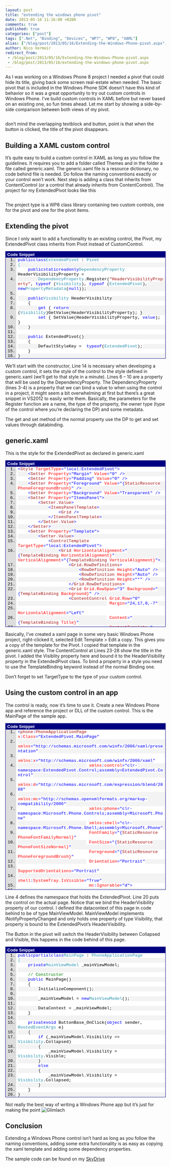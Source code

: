 ```yaml
---
layout: post
title: "extending the windows phone pivot"
date: 2013-05-16 11:16:00 +0200
comments: true
published: true
categories: ["post"]
tags: [".Net", "Binding", "Devices", "WP7", "WP8", "XAML"]
alias: ["/blog/post/2013/05/16/Extending-the-Windows-Phone-pivot.aspx", "/blog/post/2013/05/16/extending-the-windows-phone-pivot.aspx"]
author: Nico Vermeir
redirect_from:
 - /blog/post/2013/05/16/Extending-the-Windows-Phone-pivot.aspx
 - /blog/post/2013/05/16/extending-the-windows-phone-pivot.aspx
---
```

<p>As I was working on a Windows Phone 8 project I needed a pivot that could hide its title, giving back some screen real-estate when needed. The basic pivot that is included in the Windows Phone SDK doesn&rsquo;t have this kind of behavior so it was a great opportunity to try out custom controls in Windows Phone. I&rsquo;ve build custom controls in XAML before but never based on an existing one, so fun times ahead. Let me start by showing a side-by-side comparison between both views of my pivot.</p>
<p><a href="http://i39.tinypic.com/14ucrja.jpg" target="_blank"><img src="http://i39.tinypic.com/14ucrja.jpg" alt="" /></a></p>
<p>don&rsquo;t mind the overlapping textblock and button, point is that when the button is clicked, the title of the pivot disappears.</p>
<h2>Building a XAML custom control</h2>
<p>It&rsquo;s quite easy to build a custom control in XAML as long as you follow the guidelines. It requires you to add a folder called Themes and in the folder a file called generic.xaml. The generic.xaml file is a resource dictionary, no code behind file is needed. Do follow the naming conventions exactly or your control won&rsquo;t work. Next step is adding a class that inherits from ContentControl (or a control that already inherits from ContentControl). The project for my ExtendedPivot looks like this</p>
<p><img src="http://i41.tinypic.com/30svhpu.jpg" alt="" /></p>
<p>The project type is a WP8 class library containing two custom controls, one for the pivot and one for the pivot items.</p>
<h2>Extending the pivot</h2>
<p>Since I only want to add a functionality to an existing control, the Pivot, my ExtendedPivot class inherits from Pivot instead of CustomControl.</p>
<div id="scid:9ce6104f-a9aa-4a17-a79f-3a39532ebf7c:db0feaa4-9d0e-40a3-afcd-ef38f89016c5" class="wlWriterEditableSmartContent" style="float: none; margin: 0px; display: inline; padding: 0px;">
<div style="border: #000080 1px solid; color: #000; font-family: 'Courier New', Courier, Monospace; font-size: 10pt;">
<div style="background: #000080; color: #fff; font-family: Verdana, Tahoma, Arial, sans-serif; font-weight: bold; padding: 2px 5px;">Code Snippet</div>
<div style="background: #ddd; max-height: 500px; overflow: auto;"><ol style="background: #ffffff; margin: 0 0 0 2.5em; padding: 0 0 0 5px;" start="1">
<li><span style="background: #ffffff; color: #0000ff;">public</span><span style="background: #ffffff; color: #0000ff;">class</span><span style="background: #ffffff; color: #2b91af;">ExtendedPivot</span><span style="background: #ffffff; color: #000000;"> : </span><span style="background: #ffffff; color: #2b91af;">Pivot</span></li>
<li style="background: #f3f3f3;"><span style="background: #ffffff; color: #2b91af;">{</span></li>
<li>&nbsp;&nbsp;&nbsp;&nbsp;<span style="background: #ffffff; color: #0000ff;">public</span><span style="background: #ffffff; color: #0000ff;">static</span><span style="background: #ffffff; color: #0000ff;">readonly</span><span style="background: #ffffff; color: #2b91af;">DependencyProperty</span><span style="background: #ffffff; color: #000000;"> HeaderVisibilityProperty =</span></li>
<li style="background: #f3f3f3;">&nbsp;&nbsp;&nbsp;&nbsp;&nbsp;&nbsp;&nbsp;&nbsp;<span style="background: #ffffff; color: #2b91af;">DependencyProperty</span><span style="background: #ffffff; color: #000000;">.Register(</span><span style="background: #ffffff; color: #a31515;">"HeaderVisibilityProperty"</span><span style="background: #ffffff; color: #000000;">, </span><span style="background: #ffffff; color: #0000ff;">typeof</span><span style="background: #ffffff; color: #000000;"> (</span><span style="background: #ffffff; color: #2b91af;">Visibility</span><span style="background: #ffffff; color: #000000;">), </span><span style="background: #ffffff; color: #0000ff;">typeof</span><span style="background: #ffffff; color: #000000;"> (</span><span style="background: #ffffff; color: #2b91af;">ExtendedPivot</span><span style="background: #ffffff; color: #000000;">), </span><span style="background: #ffffff; color: #0000ff;">new</span><span style="background: #ffffff; color: #2b91af;">PropertyMetadata</span><span style="background: #ffffff; color: #000000;">(</span><span style="background: #ffffff; color: #0000ff;">null</span><span style="background: #ffffff; color: #000000;">));</span></li>
<li>&nbsp;</li>
<li style="background: #f3f3f3;">&nbsp;&nbsp;&nbsp;&nbsp;<span style="background: #ffffff; color: #0000ff;">public</span><span style="background: #ffffff; color: #2b91af;">Visibility</span><span style="background: #ffffff; color: #000000;"> HeaderVisibility</span></li>
<li>&nbsp;&nbsp;&nbsp;&nbsp;<span style="background: #ffffff; color: #000000;">{</span></li>
<li style="background: #f3f3f3;">&nbsp;&nbsp;&nbsp;&nbsp;&nbsp;&nbsp;&nbsp;&nbsp;<span style="background: #ffffff; color: #0000ff;">get</span><span style="background: #ffffff; color: #000000;"> { </span><span style="background: #ffffff; color: #0000ff;">return</span><span style="background: #ffffff; color: #000000;"> (</span><span style="background: #ffffff; color: #2b91af;">Visibility</span><span style="background: #ffffff; color: #000000;">)GetValue(HeaderVisibilityProperty); }</span></li>
<li>&nbsp;&nbsp;&nbsp;&nbsp;&nbsp;&nbsp;&nbsp;&nbsp;<span style="background: #ffffff; color: #0000ff;">set</span><span style="background: #ffffff; color: #000000;"> { SetValue(HeaderVisibilityProperty, </span><span style="background: #ffffff; color: #0000ff;">value</span><span style="background: #ffffff; color: #000000;">); }</span></li>
<li style="background: #f3f3f3;">&nbsp;&nbsp;&nbsp;&nbsp;<span style="background: #ffffff; color: #000000;">}</span></li>
<li>&nbsp;</li>
<li style="background: #f3f3f3;">&nbsp;&nbsp;&nbsp;&nbsp;<span style="background: #ffffff; color: #0000ff;">public</span><span style="background: #ffffff; color: #000000;"> ExtendedPivot()</span></li>
<li>&nbsp;&nbsp;&nbsp;&nbsp;<span style="background: #ffffff; color: #000000;">{</span></li>
<li style="background: #f3f3f3;">&nbsp;&nbsp;&nbsp;&nbsp;&nbsp;&nbsp;&nbsp;&nbsp;<span style="background: #ffffff; color: #000000;">DefaultStyleKey =&nbsp;&nbsp;</span><span style="background: #ffffff; color: #0000ff;">typeof</span><span style="background: #ffffff; color: #000000;">(</span><span style="background: #ffffff; color: #2b91af;">ExtendedPivot</span><span style="background: #ffffff; color: #000000;">);</span></li>
<li>&nbsp;&nbsp;&nbsp;&nbsp;<span style="background: #ffffff; color: #000000;">}</span></li>
<li style="background: #f3f3f3;"><span style="background: #ffffff; color: #000000;">}</span></li>
</ol></div>
</div>
</div>
<p>We&rsquo;ll start with the constructor, Line 14 is necessary when developing a custom control, it sets the style of the control to the style defined in generic.xaml (we&rsquo;ll get to that style in a minute). Lines 6 &ndash; 10 are a property that will be used by the DependencyProperty. The DependencyProperty (lines 3-4) is a property that we can bind a value to when using the control in a project, it might seem a bit overwhelming at first but there&rsquo;s a great snippet in VS2012 to easily write them. Basically, the parameters for the Register function are a name, the type of the property, the owner type (type of the control where you&rsquo;re declaring the DP) and some metadata.</p>
<p>The get and set method of the normal property use the DP to get and set values through databinding.</p>
<h2>generic.xaml</h2>
<p>This is the style for the ExtendedPivot as declared in generic.xaml</p>
<div id="scid:9ce6104f-a9aa-4a17-a79f-3a39532ebf7c:37eb1689-dea5-4c5d-81a7-aa149503eea0" class="wlWriterEditableSmartContent" style="float: none; margin: 0px; display: inline; padding: 0px;">
<div style="border: #000080 1px solid; color: #000; font-family: 'Courier New', Courier, Monospace; font-size: 10pt;">
<div style="background: #000080; color: #fff; font-family: Verdana, Tahoma, Arial, sans-serif; font-weight: bold; padding: 2px 5px;">Code Snippet</div>
<div style="background: #ddd; max-height: 500px; overflow: auto;"><ol style="background: #ffffff; margin: 0 0 0 2.5em; padding: 0 0 0 5px;" start="1">
<li><span style="background: #ffffff; color: #0000ff;">&lt;</span><span style="background: #ffffff; color: #a31515;">Style</span><span style="background: #ffffff; color: #ff0000;"> TargetType</span><span style="background: #ffffff; color: #0000ff;">="local:ExtendedPivot"&gt;</span></li>
<li style="background: #f3f3f3;">&nbsp;&nbsp;&nbsp;&nbsp;<span style="background: #ffffff; color: #0000ff;">&lt;</span><span style="background: #ffffff; color: #a31515;">Setter</span><span style="background: #ffffff; color: #ff0000;"> Property</span><span style="background: #ffffff; color: #0000ff;">="Margin"</span><span style="background: #ffffff; color: #ff0000;"> Value</span><span style="background: #ffffff; color: #0000ff;">="0" /&gt;</span></li>
<li>&nbsp;&nbsp;&nbsp;&nbsp;<span style="background: #ffffff; color: #0000ff;">&lt;</span><span style="background: #ffffff; color: #a31515;">Setter</span><span style="background: #ffffff; color: #ff0000;"> Property</span><span style="background: #ffffff; color: #0000ff;">="Padding"</span><span style="background: #ffffff; color: #ff0000;"> Value</span><span style="background: #ffffff; color: #0000ff;">="0" /&gt;</span></li>
<li style="background: #f3f3f3;">&nbsp;&nbsp;&nbsp;&nbsp;<span style="background: #ffffff; color: #0000ff;">&lt;</span><span style="background: #ffffff; color: #a31515;">Setter</span><span style="background: #ffffff; color: #ff0000;"> Property</span><span style="background: #ffffff; color: #0000ff;">="Foreground"</span><span style="background: #ffffff; color: #ff0000;"> Value</span><span style="background: #ffffff; color: #0000ff;">="{</span><span style="background: #ffffff; color: #a31515;">StaticResource</span><span style="background: #ffffff; color: #ff0000;"> PhoneForegroundBrush}</span><span style="background: #ffffff; color: #0000ff;">" /&gt;</span></li>
<li>&nbsp;&nbsp;&nbsp;&nbsp;<span style="background: #ffffff; color: #0000ff;">&lt;</span><span style="background: #ffffff; color: #a31515;">Setter</span><span style="background: #ffffff; color: #ff0000;"> Property</span><span style="background: #ffffff; color: #0000ff;">="Background"</span><span style="background: #ffffff; color: #ff0000;"> Value</span><span style="background: #ffffff; color: #0000ff;">="Transparent" /&gt;</span></li>
<li style="background: #f3f3f3;">&nbsp;&nbsp;&nbsp;&nbsp;<span style="background: #ffffff; color: #0000ff;">&lt;</span><span style="background: #ffffff; color: #a31515;">Setter</span><span style="background: #ffffff; color: #ff0000;"> Property</span><span style="background: #ffffff; color: #0000ff;">="ItemsPanel"&gt;</span></li>
<li>&nbsp;&nbsp;&nbsp;&nbsp;&nbsp;&nbsp;&nbsp;&nbsp;<span style="background: #ffffff; color: #0000ff;">&lt;</span><span style="background: #ffffff; color: #a31515;">Setter.Value</span><span style="background: #ffffff; color: #0000ff;">&gt;</span></li>
<li style="background: #f3f3f3;">&nbsp;&nbsp;&nbsp;&nbsp;&nbsp;&nbsp;&nbsp;&nbsp;&nbsp;&nbsp;&nbsp;&nbsp;<span style="background: #ffffff; color: #0000ff;">&lt;</span><span style="background: #ffffff; color: #a31515;">ItemsPanelTemplate</span><span style="background: #ffffff; color: #0000ff;">&gt;</span></li>
<li>&nbsp;&nbsp;&nbsp;&nbsp;&nbsp;&nbsp;&nbsp;&nbsp;&nbsp;&nbsp;&nbsp;&nbsp;&nbsp;&nbsp;&nbsp;&nbsp;<span style="background: #ffffff; color: #0000ff;">&lt;</span><span style="background: #ffffff; color: #a31515;">Grid</span><span style="background: #ffffff; color: #0000ff;"> /&gt;</span></li>
<li style="background: #f3f3f3;">&nbsp;&nbsp;&nbsp;&nbsp;&nbsp;&nbsp;&nbsp;&nbsp;&nbsp;&nbsp;&nbsp;&nbsp;<span style="background: #ffffff; color: #0000ff;">&lt;/</span><span style="background: #ffffff; color: #a31515;">ItemsPanelTemplate</span><span style="background: #ffffff; color: #0000ff;">&gt;</span></li>
<li>&nbsp;&nbsp;&nbsp;&nbsp;&nbsp;&nbsp;&nbsp;&nbsp;<span style="background: #ffffff; color: #0000ff;">&lt;/</span><span style="background: #ffffff; color: #a31515;">Setter.Value</span><span style="background: #ffffff; color: #0000ff;">&gt;</span></li>
<li style="background: #f3f3f3;">&nbsp;&nbsp;&nbsp;&nbsp;<span style="background: #ffffff; color: #0000ff;">&lt;/</span><span style="background: #ffffff; color: #a31515;">Setter</span><span style="background: #ffffff; color: #0000ff;">&gt;</span></li>
<li>&nbsp;&nbsp;&nbsp;&nbsp;<span style="background: #ffffff; color: #0000ff;">&lt;</span><span style="background: #ffffff; color: #a31515;">Setter</span><span style="background: #ffffff; color: #ff0000;"> Property</span><span style="background: #ffffff; color: #0000ff;">="Template"&gt;</span></li>
<li style="background: #f3f3f3;">&nbsp;&nbsp;&nbsp;&nbsp;&nbsp;&nbsp;&nbsp;&nbsp;<span style="background: #ffffff; color: #0000ff;">&lt;</span><span style="background: #ffffff; color: #a31515;">Setter.Value</span><span style="background: #ffffff; color: #0000ff;">&gt;</span></li>
<li>&nbsp;&nbsp;&nbsp;&nbsp;&nbsp;&nbsp;&nbsp;&nbsp;&nbsp;&nbsp;&nbsp;&nbsp;<span style="background: #ffffff; color: #0000ff;">&lt;</span><span style="background: #ffffff; color: #a31515;">ControlTemplate</span><span style="background: #ffffff; color: #ff0000;"> TargetType</span><span style="background: #ffffff; color: #0000ff;">="local:ExtendedPivot"&gt;</span></li>
<li style="background: #f3f3f3;">&nbsp;&nbsp;&nbsp;&nbsp;&nbsp;&nbsp;&nbsp;&nbsp;&nbsp;&nbsp;&nbsp;&nbsp;&nbsp;&nbsp;&nbsp;&nbsp;<span style="background: #ffffff; color: #0000ff;">&lt;</span><span style="background: #ffffff; color: #a31515;">Grid</span><span style="background: #ffffff; color: #ff0000;"> HorizontalAlignment</span><span style="background: #ffffff; color: #0000ff;">="{</span><span style="background: #ffffff; color: #a31515;">TemplateBinding</span><span style="background: #ffffff; color: #ff0000;"> HorizontalAlignment}</span><span style="background: #ffffff; color: #0000ff;">"</span><span style="background: #ffffff; color: #ff0000;"> VerticalAlignment</span><span style="background: #ffffff; color: #0000ff;">="{</span><span style="background: #ffffff; color: #a31515;">TemplateBinding</span><span style="background: #ffffff; color: #ff0000;"> VerticalAlignment}</span><span style="background: #ffffff; color: #0000ff;">"&gt;</span></li>
<li>&nbsp;&nbsp;&nbsp;&nbsp;&nbsp;&nbsp;&nbsp;&nbsp;&nbsp;&nbsp;&nbsp;&nbsp;&nbsp;&nbsp;&nbsp;&nbsp;&nbsp;&nbsp;&nbsp;&nbsp;<span style="background: #ffffff; color: #0000ff;">&lt;</span><span style="background: #ffffff; color: #a31515;">Grid.RowDefinitions</span><span style="background: #ffffff; color: #0000ff;">&gt;</span></li>
<li style="background: #f3f3f3;">&nbsp;&nbsp;&nbsp;&nbsp;&nbsp;&nbsp;&nbsp;&nbsp;&nbsp;&nbsp;&nbsp;&nbsp;&nbsp;&nbsp;&nbsp;&nbsp;&nbsp;&nbsp;&nbsp;&nbsp;&nbsp;&nbsp;&nbsp;&nbsp;<span style="background: #ffffff; color: #0000ff;">&lt;</span><span style="background: #ffffff; color: #a31515;">RowDefinition</span><span style="background: #ffffff; color: #ff0000;"> Height</span><span style="background: #ffffff; color: #0000ff;">="Auto" /&gt;</span></li>
<li>&nbsp;&nbsp;&nbsp;&nbsp;&nbsp;&nbsp;&nbsp;&nbsp;&nbsp;&nbsp;&nbsp;&nbsp;&nbsp;&nbsp;&nbsp;&nbsp;&nbsp;&nbsp;&nbsp;&nbsp;&nbsp;&nbsp;&nbsp;&nbsp;<span style="background: #ffffff; color: #0000ff;">&lt;</span><span style="background: #ffffff; color: #a31515;">RowDefinition</span><span style="background: #ffffff; color: #ff0000;"> Height</span><span style="background: #ffffff; color: #0000ff;">="Auto" /&gt;</span></li>
<li style="background: #f3f3f3;">&nbsp;&nbsp;&nbsp;&nbsp;&nbsp;&nbsp;&nbsp;&nbsp;&nbsp;&nbsp;&nbsp;&nbsp;&nbsp;&nbsp;&nbsp;&nbsp;&nbsp;&nbsp;&nbsp;&nbsp;&nbsp;&nbsp;&nbsp;&nbsp;<span style="background: #ffffff; color: #0000ff;">&lt;</span><span style="background: #ffffff; color: #a31515;">RowDefinition</span><span style="background: #ffffff; color: #ff0000;"> Height</span><span style="background: #ffffff; color: #0000ff;">="*" /&gt;</span></li>
<li>&nbsp;&nbsp;&nbsp;&nbsp;&nbsp;&nbsp;&nbsp;&nbsp;&nbsp;&nbsp;&nbsp;&nbsp;&nbsp;&nbsp;&nbsp;&nbsp;&nbsp;&nbsp;&nbsp;&nbsp;<span style="background: #ffffff; color: #0000ff;">&lt;/</span><span style="background: #ffffff; color: #a31515;">Grid.RowDefinitions</span><span style="background: #ffffff; color: #0000ff;">&gt;</span></li>
<li style="background: #f3f3f3;">&nbsp;&nbsp;&nbsp;&nbsp;&nbsp;&nbsp;&nbsp;&nbsp;&nbsp;&nbsp;&nbsp;&nbsp;&nbsp;&nbsp;&nbsp;&nbsp;&nbsp;&nbsp;&nbsp;&nbsp;<span style="background: #ffffff; color: #0000ff;">&lt;</span><span style="background: #ffffff; color: #a31515;">Grid</span><span style="background: #ffffff; color: #ff0000;"> Grid.RowSpan</span><span style="background: #ffffff; color: #0000ff;">="3"</span><span style="background: #ffffff; color: #ff0000;"> Background</span><span style="background: #ffffff; color: #0000ff;">="{</span><span style="background: #ffffff; color: #a31515;">TemplateBinding</span><span style="background: #ffffff; color: #ff0000;"> Background}</span><span style="background: #ffffff; color: #0000ff;">" /&gt;</span></li>
<li>&nbsp;&nbsp;&nbsp;&nbsp;&nbsp;&nbsp;&nbsp;&nbsp;&nbsp;&nbsp;&nbsp;&nbsp;&nbsp;&nbsp;&nbsp;&nbsp;&nbsp;&nbsp;&nbsp;&nbsp;<span style="background: #ffffff; color: #0000ff;">&lt;</span><span style="background: #ffffff; color: #a31515;">ContentControl</span><span style="background: #ffffff; color: #ff0000;"> Grid.Row</span><span style="background: #ffffff; color: #0000ff;">="0"</span></li>
<li style="background: #f3f3f3;">&nbsp;&nbsp;&nbsp;&nbsp;&nbsp;&nbsp;&nbsp;&nbsp;&nbsp;&nbsp;&nbsp;&nbsp;&nbsp;&nbsp;&nbsp;&nbsp;&nbsp;&nbsp;&nbsp;&nbsp;&nbsp;&nbsp;&nbsp;&nbsp;&nbsp;&nbsp;&nbsp;&nbsp;&nbsp;&nbsp;&nbsp;&nbsp;&nbsp;&nbsp;&nbsp;<span style="background: #ffffff; color: #ff0000;"> Margin</span><span style="background: #ffffff; color: #0000ff;">="24,17,0,-7"</span></li>
<li>&nbsp;&nbsp;&nbsp;&nbsp;&nbsp;&nbsp;&nbsp;&nbsp;&nbsp;&nbsp;&nbsp;&nbsp;&nbsp;&nbsp;&nbsp;&nbsp;&nbsp;&nbsp;&nbsp;&nbsp;&nbsp;&nbsp;&nbsp;&nbsp;&nbsp;&nbsp;&nbsp;&nbsp;&nbsp;&nbsp;&nbsp;&nbsp;&nbsp;&nbsp;&nbsp;<span style="background: #ffffff; color: #ff0000;"> HorizontalAlignment</span><span style="background: #ffffff; color: #0000ff;">="Left"</span></li>
<li style="background: #f3f3f3;">&nbsp;&nbsp;&nbsp;&nbsp;&nbsp;&nbsp;&nbsp;&nbsp;&nbsp;&nbsp;&nbsp;&nbsp;&nbsp;&nbsp;&nbsp;&nbsp;&nbsp;&nbsp;&nbsp;&nbsp;&nbsp;&nbsp;&nbsp;&nbsp;&nbsp;&nbsp;&nbsp;&nbsp;&nbsp;&nbsp;&nbsp;&nbsp;&nbsp;&nbsp;&nbsp;<span style="background: #ffffff; color: #ff0000;"> Content</span><span style="background: #ffffff; color: #0000ff;">="{</span><span style="background: #ffffff; color: #a31515;">TemplateBinding</span><span style="background: #ffffff; color: #ff0000;"> Title}</span><span style="background: #ffffff; color: #0000ff;">"</span></li>
<li>&nbsp;&nbsp;&nbsp;&nbsp;&nbsp;&nbsp;&nbsp;&nbsp;&nbsp;&nbsp;&nbsp;&nbsp;&nbsp;&nbsp;&nbsp;&nbsp;&nbsp;&nbsp;&nbsp;&nbsp;&nbsp;&nbsp;&nbsp;&nbsp;&nbsp;&nbsp;&nbsp;&nbsp;&nbsp;&nbsp;&nbsp;&nbsp;&nbsp;&nbsp;&nbsp;<span style="background: #ffffff; color: #ff0000;"> ContentTemplate</span><span style="background: #ffffff; color: #0000ff;">="{</span><span style="background: #ffffff; color: #a31515;">TemplateBinding</span><span style="background: #ffffff; color: #ff0000;"> TitleTemplate}</span><span style="background: #ffffff; color: #0000ff;">"</span></li>
<li style="background: #f3f3f3;">&nbsp;&nbsp;&nbsp;&nbsp;&nbsp;&nbsp;&nbsp;&nbsp;&nbsp;&nbsp;&nbsp;&nbsp;&nbsp;&nbsp;&nbsp;&nbsp;&nbsp;&nbsp;&nbsp;&nbsp;&nbsp;&nbsp;&nbsp;&nbsp;&nbsp;&nbsp;&nbsp;&nbsp;&nbsp;&nbsp;&nbsp;&nbsp;&nbsp;&nbsp;&nbsp;<span style="background: #ffffff; color: #ff0000;"> Visibility</span><span style="background: #ffffff; color: #0000ff;">="{</span><span style="background: #ffffff; color: #a31515;">TemplateBinding</span><span style="background: #ffffff; color: #ff0000;"> HeaderVisibility}</span><span style="background: #ffffff; color: #0000ff;">" /&gt;</span></li>
<li>&nbsp;&nbsp;&nbsp;&nbsp;&nbsp;&nbsp;&nbsp;&nbsp;&nbsp;&nbsp;&nbsp;&nbsp;&nbsp;&nbsp;&nbsp;&nbsp;&nbsp;&nbsp;&nbsp;&nbsp;<span style="background: #ffffff; color: #0000ff;">&lt;</span><span style="background: #ffffff; color: #a31515;">primitives</span><span style="background: #ffffff; color: #0000ff;">:</span><span style="background: #ffffff; color: #a31515;">PivotHeadersControl</span><span style="background: #ffffff; color: #ff0000;"> x</span><span style="background: #ffffff; color: #0000ff;">:</span><span style="background: #ffffff; color: #ff0000;">Name</span><span style="background: #ffffff; color: #0000ff;">="HeadersListElement"</span><span style="background: #ffffff; color: #ff0000;"> Grid.Row</span><span style="background: #ffffff; color: #0000ff;">="1" /&gt;</span></li>
<li style="background: #f3f3f3;">&nbsp;&nbsp;&nbsp;&nbsp;&nbsp;&nbsp;&nbsp;&nbsp;&nbsp;&nbsp;&nbsp;&nbsp;&nbsp;&nbsp;&nbsp;&nbsp;&nbsp;&nbsp;&nbsp;&nbsp;<span style="background: #ffffff; color: #0000ff;">&lt;</span><span style="background: #ffffff; color: #a31515;">ItemsPresenter</span><span style="background: #ffffff; color: #ff0000;"> x</span><span style="background: #ffffff; color: #0000ff;">:</span><span style="background: #ffffff; color: #ff0000;">Name</span><span style="background: #ffffff; color: #0000ff;">="PivotItemPresenter"</span></li>
<li>&nbsp;&nbsp;&nbsp;&nbsp;&nbsp;&nbsp;&nbsp;&nbsp;&nbsp;&nbsp;&nbsp;&nbsp;&nbsp;&nbsp;&nbsp;&nbsp;&nbsp;&nbsp;&nbsp;&nbsp;&nbsp;&nbsp;&nbsp;&nbsp;&nbsp;&nbsp;&nbsp;&nbsp;&nbsp;&nbsp;&nbsp;&nbsp;&nbsp;&nbsp;&nbsp;<span style="background: #ffffff; color: #ff0000;"> Grid.Row</span><span style="background: #ffffff; color: #0000ff;">="2"</span></li>
<li style="background: #f3f3f3;">&nbsp;&nbsp;&nbsp;&nbsp;&nbsp;&nbsp;&nbsp;&nbsp;&nbsp;&nbsp;&nbsp;&nbsp;&nbsp;&nbsp;&nbsp;&nbsp;&nbsp;&nbsp;&nbsp;&nbsp;&nbsp;&nbsp;&nbsp;&nbsp;&nbsp;&nbsp;&nbsp;&nbsp;&nbsp;&nbsp;&nbsp;&nbsp;&nbsp;&nbsp;&nbsp;<span style="background: #ffffff; color: #ff0000;"> Margin</span><span style="background: #ffffff; color: #0000ff;">="{</span><span style="background: #ffffff; color: #a31515;">TemplateBinding</span><span style="background: #ffffff; color: #ff0000;"> Padding}</span><span style="background: #ffffff; color: #0000ff;">" /&gt;</span></li>
<li>&nbsp;&nbsp;&nbsp;&nbsp;&nbsp;&nbsp;&nbsp;&nbsp;&nbsp;&nbsp;&nbsp;&nbsp;&nbsp;&nbsp;&nbsp;&nbsp;<span style="background: #ffffff; color: #0000ff;">&lt;/</span><span style="background: #ffffff; color: #a31515;">Grid</span><span style="background: #ffffff; color: #0000ff;">&gt;</span></li>
<li style="background: #f3f3f3;">&nbsp;&nbsp;&nbsp;&nbsp;&nbsp;&nbsp;&nbsp;&nbsp;&nbsp;&nbsp;&nbsp;&nbsp;<span style="background: #ffffff; color: #0000ff;">&lt;/</span><span style="background: #ffffff; color: #a31515;">ControlTemplate</span><span style="background: #ffffff; color: #0000ff;">&gt;</span></li>
<li>&nbsp;&nbsp;&nbsp;&nbsp;&nbsp;&nbsp;&nbsp;&nbsp;<span style="background: #ffffff; color: #0000ff;">&lt;/</span><span style="background: #ffffff; color: #a31515;">Setter.Value</span><span style="background: #ffffff; color: #0000ff;">&gt;</span></li>
<li style="background: #f3f3f3;">&nbsp;&nbsp;&nbsp;&nbsp;<span style="background: #ffffff; color: #0000ff;">&lt;/</span><span style="background: #ffffff; color: #a31515;">Setter</span><span style="background: #ffffff; color: #0000ff;">&gt;</span></li>
<li><span style="background: #ffffff; color: #0000ff;">&lt;/</span><span style="background: #ffffff; color: #a31515;">Style</span><span style="background: #ffffff; color: #0000ff;">&gt;</span></li>
</ol></div>
</div>
</div>
<p>Basically, I&rsquo;ve created a xaml page in some very basic Windows Phone project, right-clicked it, selected Edit Template &gt; Edit a copy. This gives you a copy of the template for the Pivot. I copied that template in the generic.xaml style. The ContentControl at Lines 23-28 show the title in the pivot. I added the Visiblity property here and bound it to the HeaderVisibility property in the ExtendedPivot class. To bind a property in a style you need to use the TemplateBinding keyword instead of the normal Binding one.</p>
<p>Don&rsquo;t forget to set TargetType to the type of your custom control.</p>
<h2>Using the custom control in an app</h2>
<p>The control is ready, now it&rsquo;s time to use it. Create a new Windows Phone app and reference the project or DLL of the custom control. This is the MainPage of the sample app.</p>
<div id="scid:9ce6104f-a9aa-4a17-a79f-3a39532ebf7c:937c3d41-c571-4b67-8b03-138a7ce2cf23" class="wlWriterEditableSmartContent" style="float: none; margin: 0px; display: inline; padding: 0px;">
<div style="border: #000080 1px solid; color: #000; font-family: 'Courier New', Courier, Monospace; font-size: 10pt;">
<div style="background: #000080; color: #fff; font-family: Verdana, Tahoma, Arial, sans-serif; font-weight: bold; padding: 2px 5px;">Code Snippet</div>
<div style="background: #ddd; max-height: 500px; overflow: auto;"><ol style="background: #ffffff; margin: 0 0 0 2.5em; padding: 0 0 0 5px;" start="1">
<li><span style="background: #ffffff; color: #0000ff;">&lt;</span><span style="background: #ffffff; color: #a31515;">phone</span><span style="background: #ffffff; color: #0000ff;">:</span><span style="background: #ffffff; color: #a31515;">PhoneApplicationPage</span><span style="background: #ffffff; color: #ff0000;"> x</span><span style="background: #ffffff; color: #0000ff;">:</span><span style="background: #ffffff; color: #ff0000;">Class</span><span style="background: #ffffff; color: #0000ff;">="ExtendedPivot.MainPage"</span></li>
<li style="background: #f3f3f3;">&nbsp;&nbsp;&nbsp;&nbsp;&nbsp;&nbsp;&nbsp;&nbsp;&nbsp;&nbsp;&nbsp;&nbsp;&nbsp;&nbsp;&nbsp;&nbsp;&nbsp;&nbsp;&nbsp;&nbsp;&nbsp;&nbsp;&nbsp;&nbsp;&nbsp;&nbsp;&nbsp;<span style="background: #ffffff; color: #ff0000;"> xmlns</span><span style="background: #ffffff; color: #0000ff;">="http://schemas.microsoft.com/winfx/2006/xaml/presentation"</span></li>
<li>&nbsp;&nbsp;&nbsp;&nbsp;&nbsp;&nbsp;&nbsp;&nbsp;&nbsp;&nbsp;&nbsp;&nbsp;&nbsp;&nbsp;&nbsp;&nbsp;&nbsp;&nbsp;&nbsp;&nbsp;&nbsp;&nbsp;&nbsp;&nbsp;&nbsp;&nbsp;&nbsp;<span style="background: #ffffff; color: #ff0000;"> xmlns</span><span style="background: #ffffff; color: #0000ff;">:</span><span style="background: #ffffff; color: #ff0000;">x</span><span style="background: #ffffff; color: #0000ff;">="http://schemas.microsoft.com/winfx/2006/xaml"</span></li>
<li style="background: #f3f3f3;">&nbsp;&nbsp;&nbsp;&nbsp;&nbsp;&nbsp;&nbsp;&nbsp;&nbsp;&nbsp;&nbsp;&nbsp;&nbsp;&nbsp;&nbsp;&nbsp;&nbsp;&nbsp;&nbsp;&nbsp;&nbsp;&nbsp;&nbsp;&nbsp;&nbsp;&nbsp;&nbsp;<span style="background: #ffffff; color: #ff0000;"> xmlns</span><span style="background: #ffffff; color: #0000ff;">:</span><span style="background: #ffffff; color: #ff0000;">control</span><span style="background: #ffffff; color: #0000ff;">="clr-namespace:ExtendedPivot.Control;assembly=ExtendedPivot.Control"</span></li>
<li>&nbsp;&nbsp;&nbsp;&nbsp;&nbsp;&nbsp;&nbsp;&nbsp;&nbsp;&nbsp;&nbsp;&nbsp;&nbsp;&nbsp;&nbsp;&nbsp;&nbsp;&nbsp;&nbsp;&nbsp;&nbsp;&nbsp;&nbsp;&nbsp;&nbsp;&nbsp;&nbsp;<span style="background: #ffffff; color: #ff0000;"> xmlns</span><span style="background: #ffffff; color: #0000ff;">:</span><span style="background: #ffffff; color: #ff0000;">d</span><span style="background: #ffffff; color: #0000ff;">="http://schemas.microsoft.com/expression/blend/2008"</span></li>
<li style="background: #f3f3f3;">&nbsp;&nbsp;&nbsp;&nbsp;&nbsp;&nbsp;&nbsp;&nbsp;&nbsp;&nbsp;&nbsp;&nbsp;&nbsp;&nbsp;&nbsp;&nbsp;&nbsp;&nbsp;&nbsp;&nbsp;&nbsp;&nbsp;&nbsp;&nbsp;&nbsp;&nbsp;&nbsp;<span style="background: #ffffff; color: #ff0000;"> xmlns</span><span style="background: #ffffff; color: #0000ff;">:</span><span style="background: #ffffff; color: #ff0000;">mc</span><span style="background: #ffffff; color: #0000ff;">="http://schemas.openxmlformats.org/markup-compatibility/2006"</span></li>
<li>&nbsp;&nbsp;&nbsp;&nbsp;&nbsp;&nbsp;&nbsp;&nbsp;&nbsp;&nbsp;&nbsp;&nbsp;&nbsp;&nbsp;&nbsp;&nbsp;&nbsp;&nbsp;&nbsp;&nbsp;&nbsp;&nbsp;&nbsp;&nbsp;&nbsp;&nbsp;&nbsp;<span style="background: #ffffff; color: #ff0000;"> xmlns</span><span style="background: #ffffff; color: #0000ff;">:</span><span style="background: #ffffff; color: #ff0000;">phone</span><span style="background: #ffffff; color: #0000ff;">="clr-namespace:Microsoft.Phone.Controls;assembly=Microsoft.Phone"</span></li>
<li style="background: #f3f3f3;">&nbsp;&nbsp;&nbsp;&nbsp;&nbsp;&nbsp;&nbsp;&nbsp;&nbsp;&nbsp;&nbsp;&nbsp;&nbsp;&nbsp;&nbsp;&nbsp;&nbsp;&nbsp;&nbsp;&nbsp;&nbsp;&nbsp;&nbsp;&nbsp;&nbsp;&nbsp;&nbsp;<span style="background: #ffffff; color: #ff0000;"> xmlns</span><span style="background: #ffffff; color: #0000ff;">:</span><span style="background: #ffffff; color: #ff0000;">shell</span><span style="background: #ffffff; color: #0000ff;">="clr-namespace:Microsoft.Phone.Shell;assembly=Microsoft.Phone"</span></li>
<li>&nbsp;&nbsp;&nbsp;&nbsp;&nbsp;&nbsp;&nbsp;&nbsp;&nbsp;&nbsp;&nbsp;&nbsp;&nbsp;&nbsp;&nbsp;&nbsp;&nbsp;&nbsp;&nbsp;&nbsp;&nbsp;&nbsp;&nbsp;&nbsp;&nbsp;&nbsp;&nbsp;<span style="background: #ffffff; color: #ff0000;"> FontFamily</span><span style="background: #ffffff; color: #0000ff;">="{</span><span style="background: #ffffff; color: #a31515;">StaticResource</span><span style="background: #ffffff; color: #ff0000;"> PhoneFontFamilyNormal}</span><span style="background: #ffffff; color: #0000ff;">"</span></li>
<li style="background: #f3f3f3;">&nbsp;&nbsp;&nbsp;&nbsp;&nbsp;&nbsp;&nbsp;&nbsp;&nbsp;&nbsp;&nbsp;&nbsp;&nbsp;&nbsp;&nbsp;&nbsp;&nbsp;&nbsp;&nbsp;&nbsp;&nbsp;&nbsp;&nbsp;&nbsp;&nbsp;&nbsp;&nbsp;<span style="background: #ffffff; color: #ff0000;"> FontSize</span><span style="background: #ffffff; color: #0000ff;">="{</span><span style="background: #ffffff; color: #a31515;">StaticResource</span><span style="background: #ffffff; color: #ff0000;"> PhoneFontSizeNormal}</span><span style="background: #ffffff; color: #0000ff;">"</span></li>
<li>&nbsp;&nbsp;&nbsp;&nbsp;&nbsp;&nbsp;&nbsp;&nbsp;&nbsp;&nbsp;&nbsp;&nbsp;&nbsp;&nbsp;&nbsp;&nbsp;&nbsp;&nbsp;&nbsp;&nbsp;&nbsp;&nbsp;&nbsp;&nbsp;&nbsp;&nbsp;&nbsp;<span style="background: #ffffff; color: #ff0000;"> Foreground</span><span style="background: #ffffff; color: #0000ff;">="{</span><span style="background: #ffffff; color: #a31515;">StaticResource</span><span style="background: #ffffff; color: #ff0000;"> PhoneForegroundBrush}</span><span style="background: #ffffff; color: #0000ff;">"</span></li>
<li style="background: #f3f3f3;">&nbsp;&nbsp;&nbsp;&nbsp;&nbsp;&nbsp;&nbsp;&nbsp;&nbsp;&nbsp;&nbsp;&nbsp;&nbsp;&nbsp;&nbsp;&nbsp;&nbsp;&nbsp;&nbsp;&nbsp;&nbsp;&nbsp;&nbsp;&nbsp;&nbsp;&nbsp;&nbsp;<span style="background: #ffffff; color: #ff0000;"> Orientation</span><span style="background: #ffffff; color: #0000ff;">="Portrait"</span></li>
<li>&nbsp;&nbsp;&nbsp;&nbsp;&nbsp;&nbsp;&nbsp;&nbsp;&nbsp;&nbsp;&nbsp;&nbsp;&nbsp;&nbsp;&nbsp;&nbsp;&nbsp;&nbsp;&nbsp;&nbsp;&nbsp;&nbsp;&nbsp;&nbsp;&nbsp;&nbsp;&nbsp;<span style="background: #ffffff; color: #ff0000;"> SupportedOrientations</span><span style="background: #ffffff; color: #0000ff;">="Portrait"</span></li>
<li style="background: #f3f3f3;">&nbsp;&nbsp;&nbsp;&nbsp;&nbsp;&nbsp;&nbsp;&nbsp;&nbsp;&nbsp;&nbsp;&nbsp;&nbsp;&nbsp;&nbsp;&nbsp;&nbsp;&nbsp;&nbsp;&nbsp;&nbsp;&nbsp;&nbsp;&nbsp;&nbsp;&nbsp;&nbsp;<span style="background: #ffffff; color: #ff0000;"> shell</span><span style="background: #ffffff; color: #0000ff;">:</span><span style="background: #ffffff; color: #ff0000;">SystemTray.IsVisible</span><span style="background: #ffffff; color: #0000ff;">="True"</span></li>
<li>&nbsp;&nbsp;&nbsp;&nbsp;&nbsp;&nbsp;&nbsp;&nbsp;&nbsp;&nbsp;&nbsp;&nbsp;&nbsp;&nbsp;&nbsp;&nbsp;&nbsp;&nbsp;&nbsp;&nbsp;&nbsp;&nbsp;&nbsp;&nbsp;&nbsp;&nbsp;&nbsp;<span style="background: #ffffff; color: #ff0000;"> mc</span><span style="background: #ffffff; color: #0000ff;">:</span><span style="background: #ffffff; color: #ff0000;">Ignorable</span><span style="background: #ffffff; color: #0000ff;">="d"&gt;</span></li>
<li style="background: #f3f3f3;">&nbsp;</li>
<li>&nbsp;&nbsp;&nbsp;&nbsp;<span style="background: #ffffff; color: #008000;">&lt;!--&nbsp;&nbsp;LayoutRoot is the root grid where all page content is placed&nbsp;&nbsp;--&gt;</span></li>
<li style="background: #f3f3f3;">&nbsp;&nbsp;&nbsp;&nbsp;<span style="background: #ffffff; color: #0000ff;">&lt;</span><span style="background: #ffffff; color: #a31515;">Grid</span><span style="background: #ffffff; color: #ff0000;"> x</span><span style="background: #ffffff; color: #0000ff;">:</span><span style="background: #ffffff; color: #ff0000;">Name</span><span style="background: #ffffff; color: #0000ff;">="LayoutRoot"</span><span style="background: #ffffff; color: #ff0000;"> Background</span><span style="background: #ffffff; color: #0000ff;">="Transparent"&gt;</span></li>
<li>&nbsp;&nbsp;&nbsp;&nbsp;&nbsp;&nbsp;&nbsp;&nbsp;<span style="background: #ffffff; color: #008000;">&lt;!--&nbsp;&nbsp;Pivot Control&nbsp;&nbsp;--&gt;</span></li>
<li style="background: #f3f3f3;">&nbsp;&nbsp;&nbsp;&nbsp;&nbsp;&nbsp;&nbsp;&nbsp;<span style="background: #ffffff; color: #0000ff;">&lt;</span><span style="background: #ffffff; color: #a31515;">control</span><span style="background: #ffffff; color: #0000ff;">:</span><span style="background: #ffffff; color: #a31515;">ExtendedPivot</span><span style="background: #ffffff; color: #ff0000;"> HeaderVisibility</span><span style="background: #ffffff; color: #0000ff;">="{</span><span style="background: #ffffff; color: #a31515;">Binding</span><span style="background: #ffffff; color: #ff0000;"> Visibility}</span><span style="background: #ffffff; color: #0000ff;">"</span><span style="background: #ffffff; color: #ff0000;"> Title</span><span style="background: #ffffff; color: #0000ff;">="MY APPLICATION"&gt;</span></li>
<li>&nbsp;&nbsp;&nbsp;&nbsp;&nbsp;&nbsp;&nbsp;&nbsp;&nbsp;&nbsp;&nbsp;&nbsp;<span style="background: #ffffff; color: #0000ff;">&lt;</span><span style="background: #ffffff; color: #a31515;">control</span><span style="background: #ffffff; color: #0000ff;">:</span><span style="background: #ffffff; color: #a31515;">ExtendedPivotItem</span><span style="background: #ffffff; color: #ff0000;"> Header</span><span style="background: #ffffff; color: #0000ff;">="item 1"&gt;</span></li>
<li style="background: #f3f3f3;">&nbsp;&nbsp;&nbsp;&nbsp;&nbsp;&nbsp;&nbsp;&nbsp;&nbsp;&nbsp;&nbsp;&nbsp;&nbsp;&nbsp;&nbsp;&nbsp;<span style="background: #ffffff; color: #0000ff;">&lt;</span><span style="background: #ffffff; color: #a31515;">Grid</span><span style="background: #ffffff; color: #0000ff;">&gt;</span></li>
<li>&nbsp;&nbsp;&nbsp;&nbsp;&nbsp;&nbsp;&nbsp;&nbsp;&nbsp;&nbsp;&nbsp;&nbsp;&nbsp;&nbsp;&nbsp;&nbsp;&nbsp;&nbsp;&nbsp;&nbsp;<span style="background: #ffffff; color: #0000ff;">&lt;</span><span style="background: #ffffff; color: #a31515;">TextBlock</span><span style="background: #ffffff; color: #ff0000;"> Text</span><span style="background: #ffffff; color: #0000ff;">="item1" /&gt;</span></li>
<li style="background: #f3f3f3;">&nbsp;&nbsp;&nbsp;&nbsp;&nbsp;&nbsp;&nbsp;&nbsp;&nbsp;&nbsp;&nbsp;&nbsp;&nbsp;&nbsp;&nbsp;&nbsp;&nbsp;&nbsp;&nbsp;&nbsp;<span style="background: #ffffff; color: #0000ff;">&lt;</span><span style="background: #ffffff; color: #a31515;">Button</span><span style="background: #ffffff; color: #ff0000;"> Click</span><span style="background: #ffffff; color: #0000ff;">="ButtonBase_OnClick"</span><span style="background: #ffffff; color: #ff0000;"> Content</span><span style="background: #ffffff; color: #0000ff;">="button" /&gt;</span></li>
<li>&nbsp;&nbsp;&nbsp;&nbsp;&nbsp;&nbsp;&nbsp;&nbsp;&nbsp;&nbsp;&nbsp;&nbsp;&nbsp;&nbsp;&nbsp;&nbsp;<span style="background: #ffffff; color: #0000ff;">&lt;/</span><span style="background: #ffffff; color: #a31515;">Grid</span><span style="background: #ffffff; color: #0000ff;">&gt;</span></li>
<li style="background: #f3f3f3;">&nbsp;&nbsp;&nbsp;&nbsp;&nbsp;&nbsp;&nbsp;&nbsp;&nbsp;&nbsp;&nbsp;&nbsp;<span style="background: #ffffff; color: #0000ff;">&lt;/</span><span style="background: #ffffff; color: #a31515;">control</span><span style="background: #ffffff; color: #0000ff;">:</span><span style="background: #ffffff; color: #a31515;">ExtendedPivotItem</span><span style="background: #ffffff; color: #0000ff;">&gt;</span></li>
<li>&nbsp;</li>
<li style="background: #f3f3f3;">&nbsp;&nbsp;&nbsp;&nbsp;&nbsp;&nbsp;&nbsp;&nbsp;&nbsp;&nbsp;&nbsp;&nbsp;<span style="background: #ffffff; color: #0000ff;">&lt;</span><span style="background: #ffffff; color: #a31515;">control</span><span style="background: #ffffff; color: #0000ff;">:</span><span style="background: #ffffff; color: #a31515;">ExtendedPivotItem</span><span style="background: #ffffff; color: #ff0000;"> Header</span><span style="background: #ffffff; color: #0000ff;">="item 2"&gt;</span></li>
<li>&nbsp;&nbsp;&nbsp;&nbsp;&nbsp;&nbsp;&nbsp;&nbsp;&nbsp;&nbsp;&nbsp;&nbsp;&nbsp;&nbsp;&nbsp;&nbsp;<span style="background: #ffffff; color: #0000ff;">&lt;</span><span style="background: #ffffff; color: #a31515;">TextBlock</span><span style="background: #ffffff; color: #ff0000;"> Text</span><span style="background: #ffffff; color: #0000ff;">="item2" /&gt;</span></li>
<li style="background: #f3f3f3;">&nbsp;&nbsp;&nbsp;&nbsp;&nbsp;&nbsp;&nbsp;&nbsp;&nbsp;&nbsp;&nbsp;&nbsp;<span style="background: #ffffff; color: #0000ff;">&lt;/</span><span style="background: #ffffff; color: #a31515;">control</span><span style="background: #ffffff; color: #0000ff;">:</span><span style="background: #ffffff; color: #a31515;">ExtendedPivotItem</span><span style="background: #ffffff; color: #0000ff;">&gt;</span></li>
<li>&nbsp;&nbsp;&nbsp;&nbsp;&nbsp;&nbsp;&nbsp;&nbsp;<span style="background: #ffffff; color: #0000ff;">&lt;/</span><span style="background: #ffffff; color: #a31515;">control</span><span style="background: #ffffff; color: #0000ff;">:</span><span style="background: #ffffff; color: #a31515;">ExtendedPivot</span><span style="background: #ffffff; color: #0000ff;">&gt;</span></li>
<li style="background: #f3f3f3;">&nbsp;&nbsp;&nbsp;&nbsp;<span style="background: #ffffff; color: #0000ff;">&lt;/</span><span style="background: #ffffff; color: #a31515;">Grid</span><span style="background: #ffffff; color: #0000ff;">&gt;</span></li>
<li><span style="background: #ffffff; color: #0000ff;">&lt;/</span><span style="background: #ffffff; color: #a31515;">phone</span><span style="background: #ffffff; color: #0000ff;">:</span><span style="background: #ffffff; color: #a31515;">PhoneApplicationPage</span><span style="background: #ffffff; color: #0000ff;">&gt;</span></li>
</ol></div>
</div>
</div>
<p>Line 4 defines the namespace that holds the ExtendedPivot. Line 20 puts the control on the actual page. Notice that we bind the HeaderVisibility property of our control. I defined the datacontext of this page in code behind to be of type MainViewModel. MainViewModel implements INotifyPropertyChanged and only holds one property of type Visibility, that property is bound to the ExtendedPivot&rsquo;s HeaderVisibility.</p>
<p>The Button in the pivot will switch the HeaderVisibility between Collapsed and Visible, this happens in the code behind of this page.</p>
<div id="scid:9ce6104f-a9aa-4a17-a79f-3a39532ebf7c:86e0e5f2-43e0-487e-b3ec-e2e74701f27f" class="wlWriterEditableSmartContent" style="float: none; margin: 0px; display: inline; padding: 0px;">
<div style="border: #000080 1px solid; color: #000; font-family: 'Courier New', Courier, Monospace; font-size: 10pt;">
<div style="background: #000080; color: #fff; font-family: Verdana, Tahoma, Arial, sans-serif; font-weight: bold; padding: 2px 5px;">Code Snippet</div>
<div style="background: #ddd; max-height: 500px; overflow: auto;"><ol style="background: #ffffff; margin: 0 0 0 2.5em; padding: 0 0 0 5px;" start="1">
<li><span style="background: #ffffff; color: #0000ff;">public</span><span style="background: #ffffff; color: #0000ff;">partial</span><span style="background: #ffffff; color: #0000ff;">class</span><span style="background: #ffffff; color: #2b91af;">MainPage</span><span style="background: #ffffff; color: #000000;"> : </span><span style="background: #ffffff; color: #2b91af;">PhoneApplicationPage</span></li>
<li style="background: #f3f3f3;"><span style="background: #ffffff; color: #2b91af;">{</span></li>
<li>&nbsp;&nbsp;&nbsp;&nbsp;<span style="background: #ffffff; color: #0000ff;">private</span><span style="background: #ffffff; color: #2b91af;">MainViewModel</span><span style="background: #ffffff; color: #000000;"> _mainViewModel;</span></li>
<li style="background: #f3f3f3;">&nbsp;</li>
<li>&nbsp;&nbsp;&nbsp;&nbsp;<span style="background: #ffffff; color: #008000;">// Constructor</span></li>
<li style="background: #f3f3f3;">&nbsp;&nbsp;&nbsp;&nbsp;<span style="background: #ffffff; color: #0000ff;">public</span><span style="background: #ffffff; color: #000000;"> MainPage()</span></li>
<li>&nbsp;&nbsp;&nbsp;&nbsp;<span style="background: #ffffff; color: #000000;">{</span></li>
<li style="background: #f3f3f3;">&nbsp;&nbsp;&nbsp;&nbsp;&nbsp;&nbsp;&nbsp;&nbsp;<span style="background: #ffffff; color: #000000;">InitializeComponent();</span></li>
<li>&nbsp;</li>
<li style="background: #f3f3f3;">&nbsp;&nbsp;&nbsp;&nbsp;&nbsp;&nbsp;&nbsp;&nbsp;<span style="background: #ffffff; color: #000000;">_mainViewModel = </span><span style="background: #ffffff; color: #0000ff;">new</span><span style="background: #ffffff; color: #2b91af;">MainViewModel</span><span style="background: #ffffff; color: #000000;">();</span></li>
<li>&nbsp;</li>
<li style="background: #f3f3f3;">&nbsp;&nbsp;&nbsp;&nbsp;&nbsp;&nbsp;&nbsp;&nbsp;<span style="background: #ffffff; color: #000000;">DataContext = _mainViewModel;</span></li>
<li>&nbsp;&nbsp;&nbsp;&nbsp;<span style="background: #ffffff; color: #000000;">}</span></li>
<li style="background: #f3f3f3;">&nbsp;</li>
<li>&nbsp;&nbsp;&nbsp;&nbsp;<span style="background: #ffffff; color: #0000ff;">private</span><span style="background: #ffffff; color: #0000ff;">void</span><span style="background: #ffffff; color: #000000;"> ButtonBase_OnClick(</span><span style="background: #ffffff; color: #0000ff;">object</span><span style="background: #ffffff; color: #000000;"> sender, </span><span style="background: #ffffff; color: #2b91af;">RoutedEventArgs</span><span style="background: #ffffff; color: #000000;"> e)</span></li>
<li style="background: #f3f3f3;">&nbsp;&nbsp;&nbsp;&nbsp;<span style="background: #ffffff; color: #000000;">{</span></li>
<li>&nbsp;&nbsp;&nbsp;&nbsp;&nbsp;&nbsp;&nbsp;&nbsp;<span style="background: #ffffff; color: #0000ff;">if</span><span style="background: #ffffff; color: #000000;"> (_mainViewModel.Visibility == </span><span style="background: #ffffff; color: #2b91af;">Visibility</span><span style="background: #ffffff; color: #000000;">.Collapsed)</span></li>
<li style="background: #f3f3f3;">&nbsp;&nbsp;&nbsp;&nbsp;&nbsp;&nbsp;&nbsp;&nbsp;<span style="background: #ffffff; color: #000000;">{</span></li>
<li>&nbsp;&nbsp;&nbsp;&nbsp;&nbsp;&nbsp;&nbsp;&nbsp;&nbsp;&nbsp;&nbsp;&nbsp;<span style="background: #ffffff; color: #000000;">_mainViewModel.Visibility = </span><span style="background: #ffffff; color: #2b91af;">Visibility</span><span style="background: #ffffff; color: #000000;">.Visible;&nbsp;&nbsp;&nbsp;&nbsp;&nbsp;&nbsp;&nbsp;&nbsp;&nbsp;&nbsp;&nbsp;&nbsp;</span></li>
<li style="background: #f3f3f3;">&nbsp;&nbsp;&nbsp;&nbsp;&nbsp;&nbsp;&nbsp;&nbsp;<span style="background: #ffffff; color: #000000;">}</span></li>
<li>&nbsp;&nbsp;&nbsp;&nbsp;&nbsp;&nbsp;&nbsp;&nbsp;<span style="background: #ffffff; color: #0000ff;">else</span></li>
<li style="background: #f3f3f3;">&nbsp;&nbsp;&nbsp;&nbsp;&nbsp;&nbsp;&nbsp;&nbsp;<span style="background: #ffffff; color: #000000;">{</span></li>
<li>&nbsp;&nbsp;&nbsp;&nbsp;&nbsp;&nbsp;&nbsp;&nbsp;&nbsp;&nbsp;&nbsp;&nbsp;<span style="background: #ffffff; color: #000000;">_mainViewModel.Visibility = </span><span style="background: #ffffff; color: #2b91af;">Visibility</span><span style="background: #ffffff; color: #000000;">.Collapsed;&nbsp;&nbsp;&nbsp;&nbsp;&nbsp;&nbsp;&nbsp;&nbsp;&nbsp;&nbsp;</span></li>
<li style="background: #f3f3f3;">&nbsp;&nbsp;&nbsp;&nbsp;&nbsp;&nbsp;&nbsp;&nbsp;<span style="background: #ffffff; color: #000000;">}</span></li>
<li>&nbsp;&nbsp;&nbsp;&nbsp;<span style="background: #ffffff; color: #000000;">}</span></li>
<li style="background: #f3f3f3;"><span style="background: #ffffff; color: #000000;">}</span></li>
</ol></div>
</div>
</div>
<p>Not really the best way of writing a Windows Phone app but it&rsquo;s just for making the point <img class="wlEmoticon wlEmoticon-smile" style="border-style: none;" src="http://www.spikie.be/blog/images/wlEmoticon-smile_20.png" alt="Glimlach" /></p>
<h2>Conclusion</h2>
<p>Extending a Windows Phone control isn&rsquo;t hard as long as you follow the naming conventions, adding some extra functionality is as easy as copying the xaml template and adding some dependency properties.</p>
<p>The sample code can be found on my <a href="http://sdrv.ms/YY0pW8" target="_blank">SkyDrive</a></p>
<p>&nbsp;</p>
<p>
<script type="text/javascript">// <![CDATA[
google_ad_client = "ca-pub-2343948435149147";
/* spikie.be underpost */
google_ad_slot = "9230774310";
google_ad_width = 468;
google_ad_height = 60;
// ]]
{% include imported_disclaimer.html %}
